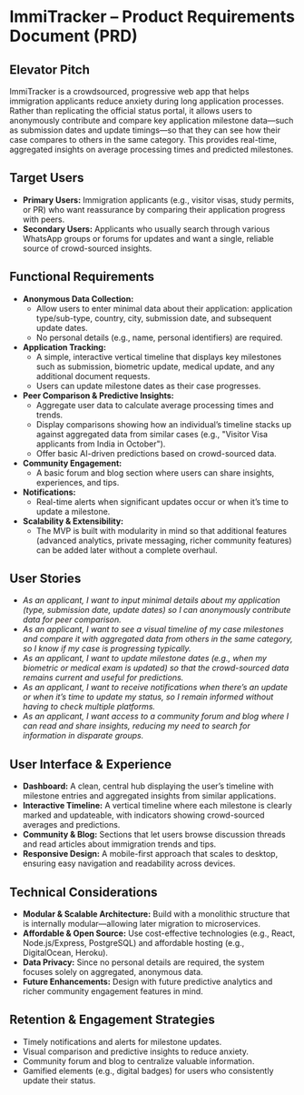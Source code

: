 # ImmiTracker – Product Requirements Document (PRD)

## Elevator Pitch
ImmiTracker is a crowdsourced, progressive web app that helps immigration applicants reduce anxiety during long application processes. Rather than replicating the official status portal, it allows users to anonymously contribute and compare key application milestone data—such as submission dates and update timings—so that they can see how their case compares to others in the same category. This provides real-time, aggregated insights on average processing times and predicted milestones.

## Target Users
- **Primary Users:** Immigration applicants (e.g., visitor visas, study permits, or PR) who want reassurance by comparing their application progress with peers.
- **Secondary Users:** Applicants who usually search through various WhatsApp groups or forums for updates and want a single, reliable source of crowd-sourced insights.

## Functional Requirements
- **Anonymous Data Collection:**  
  - Allow users to enter minimal data about their application: application type/sub-type, country, city, submission date, and subsequent update dates.
  - No personal details (e.g., name, personal identifiers) are required.
- **Application Tracking:**  
  - A simple, interactive vertical timeline that displays key milestones such as submission, biometric update, medical update, and any additional document requests.
  - Users can update milestone dates as their case progresses.
- **Peer Comparison & Predictive Insights:**  
  - Aggregate user data to calculate average processing times and trends.
  - Display comparisons showing how an individual’s timeline stacks up against aggregated data from similar cases (e.g., "Visitor Visa applicants from India in October").
  - Offer basic AI-driven predictions based on crowd-sourced data.
- **Community Engagement:**  
  - A basic forum and blog section where users can share insights, experiences, and tips.
- **Notifications:**  
  - Real-time alerts when significant updates occur or when it’s time to update a milestone.
- **Scalability & Extensibility:**  
  - The MVP is built with modularity in mind so that additional features (advanced analytics, private messaging, richer community features) can be added later without a complete overhaul.

## User Stories
- *As an applicant, I want to input minimal details about my application (type, submission date, update dates) so I can anonymously contribute data for peer comparison.*
- *As an applicant, I want to see a visual timeline of my case milestones and compare it with aggregated data from others in the same category, so I know if my case is progressing typically.*
- *As an applicant, I want to update milestone dates (e.g., when my biometric or medical exam is updated) so that the crowd-sourced data remains current and useful for predictions.*
- *As an applicant, I want to receive notifications when there’s an update or when it’s time to update my status, so I remain informed without having to check multiple platforms.*
- *As an applicant, I want access to a community forum and blog where I can read and share insights, reducing my need to search for information in disparate groups.*

## User Interface & Experience
- **Dashboard:** A clean, central hub displaying the user’s timeline with milestone entries and aggregated insights from similar applications.
- **Interactive Timeline:** A vertical timeline where each milestone is clearly marked and updateable, with indicators showing crowd-sourced averages and predictions.
- **Community & Blog:** Sections that let users browse discussion threads and read articles about immigration trends and tips.
- **Responsive Design:** A mobile-first approach that scales to desktop, ensuring easy navigation and readability across devices.

## Technical Considerations
- **Modular & Scalable Architecture:** Build with a monolithic structure that is internally modular—allowing later migration to microservices.
- **Affordable & Open Source:** Use cost-effective technologies (e.g., React, Node.js/Express, PostgreSQL) and affordable hosting (e.g., DigitalOcean, Heroku).
- **Data Privacy:** Since no personal details are required, the system focuses solely on aggregated, anonymous data.
- **Future Enhancements:** Design with future predictive analytics and richer community engagement features in mind.

## Retention & Engagement Strategies
- Timely notifications and alerts for milestone updates.
- Visual comparison and predictive insights to reduce anxiety.
- Community forum and blog to centralize valuable information.
- Gamified elements (e.g., digital badges) for users who consistently update their status.